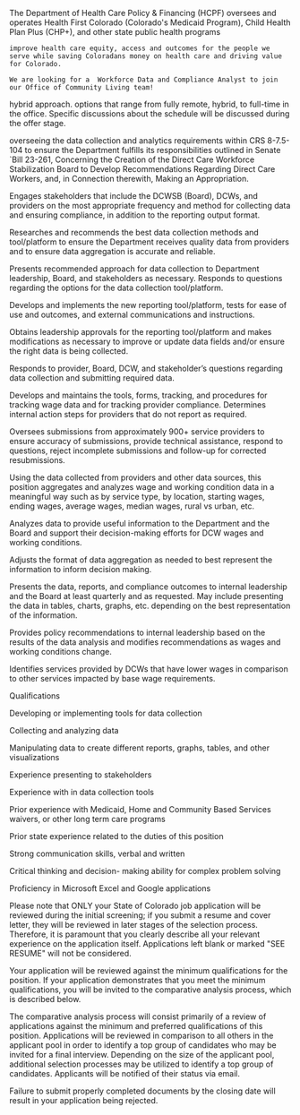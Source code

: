 The Department of Health Care Policy & Financing (HCPF) oversees and operates Health First Colorado (Colorado's Medicaid Program), Child Health Plan Plus (CHP+), and other state public health programs

    improve health care equity, access and outcomes for the people we serve while saving Coloradans money on health care and driving value for Colorado.

    We are looking for a  Workforce Data and Compliance Analyst to join our Office of Community Living team!

  hybrid approach. options that range from fully remote, hybrid, to full-time in the office.
  Specific discussions about the schedule will be discussed during the offer stage.


overseeing the data collection and analytics requirements within CRS 8-7.5-104
to ensure the Department fulfills its responsibilities outlined in Senate
`Bill 23-261, Concerning the Creation of the Direct Care Workforce Stabilization Board to Develop Recommendations Regarding Direct Care Workers, and, in Connection therewith, Making an Appropriation.

Engages stakeholders that include the DCWSB (Board), DCWs, and providers on the most appropriate frequency and method for collecting data and ensuring compliance, in addition to the reporting output format.

Researches and recommends the best data collection methods and tool/platform to ensure the Department receives quality data from providers and to ensure data aggregation is accurate and reliable.

Presents recommended approach for data collection to Department leadership, Board, and stakeholders as necessary. Responds to questions regarding the options for the data collection tool/platform.

Develops and implements the new reporting tool/platform, tests for ease of use and outcomes, and external communications and instructions.

Obtains leadership approvals for the reporting tool/platform and makes modifications as necessary to improve or update data fields and/or ensure the right data is being collected.

Responds to provider, Board, DCW, and stakeholder’s questions regarding data collection and submitting required data.

Develops and maintains the tools, forms, tracking, and procedures for tracking wage data and for tracking provider compliance. Determines internal action steps for providers that do not report as required.

Oversees submissions from approximately 900+ service providers to ensure accuracy of submissions, provide technical assistance, respond to questions, reject incomplete submissions and follow-up for corrected resubmissions.

Using the data collected from providers and other data sources, this position aggregates and analyzes wage and working condition data in a meaningful way such as by service type, by location, starting wages, ending wages, average wages, median wages, rural vs urban, etc.

Analyzes data to provide useful information to the Department and the Board and support their decision-making efforts for DCW wages and working conditions.

Adjusts the format of data aggregation as needed to best represent the information to inform decision making.

Presents the data, reports, and compliance outcomes to internal leadership and the Board at least quarterly and as requested. May include presenting the data in tables, charts, graphs, etc. depending on the best representation of the information.

Provides policy recommendations to internal leadership based on the results of the data analysis and modifies recommendations as wages and working conditions change.

Identifies services provided by DCWs that have lower wages in comparison to other services impacted by base wage requirements.



Qualifications

Developing or implementing tools for data collection

Collecting and analyzing data

Manipulating data to create different reports, graphs, tables, and other visualizations

Experience presenting to stakeholders

Experience with in data collection tools

<na>Prior experience with Medicaid, Home and Community Based Services waivers, or other long term care programs

Prior state experience related to the duties of this position

Strong communication skills, verbal and written

Critical thinking and decision- making ability for complex problem solving

Proficiency in Microsoft Excel and Google applications




Please note that ONLY your State of Colorado job application will be reviewed during the initial screening; if you submit a resume and cover letter, they will be reviewed in later stages of the selection process. Therefore, it is paramount that you clearly describe all your relevant experience on the application itself. Applications left blank or marked "SEE RESUME" will not be considered.

Your application will be reviewed against the minimum qualifications for the position. If your application demonstrates that you meet the minimum qualifications, you will be invited to the comparative analysis process, which is described below.


The comparative analysis process will consist primarily of a review of applications against the minimum and preferred qualifications of this position. Applications will be reviewed in comparison to all others in the applicant pool in order to identify a top group of candidates who may be invited for a final interview. Depending on the size of the applicant pool, additional selection processes may be utilized to identify a top group of candidates. Applicants will be notified of their status via email.

Failure to submit properly completed documents by the closing date will result in your application being rejected.


